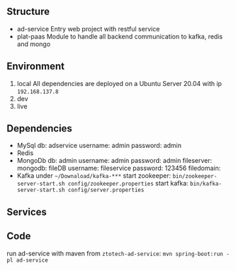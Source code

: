 ## Structure
* ad-service
Entry web project with restful service
* plat-paas
Module to handle all backend communication to kafka, redis and mongo
## Environment
1. local
All dependencies are deployed on a Ubuntu Server 20.04 with ip `192.168.137.8`
3. dev
4. live
## Dependencies
* MySql
db: adservice
username: admin
password: admin
* Redis
* MongoDb
db: admin
username: admin
password: admin
fileserver:
mongodb: fileDB
username: fileservice
password: 123456
filedomain:
* Kafka
under `~/Downaload/kafka-***`
start zookeeper: `bin/zookeeper-server-start.sh config/zookeeper.properties`
start kafka: `bin/kafka-server-start.sh config/server.properties`
## Services
## Code
run ad-service with maven from `ztotech-ad-service`: `mvn spring-boot:run -pl ad-service`
